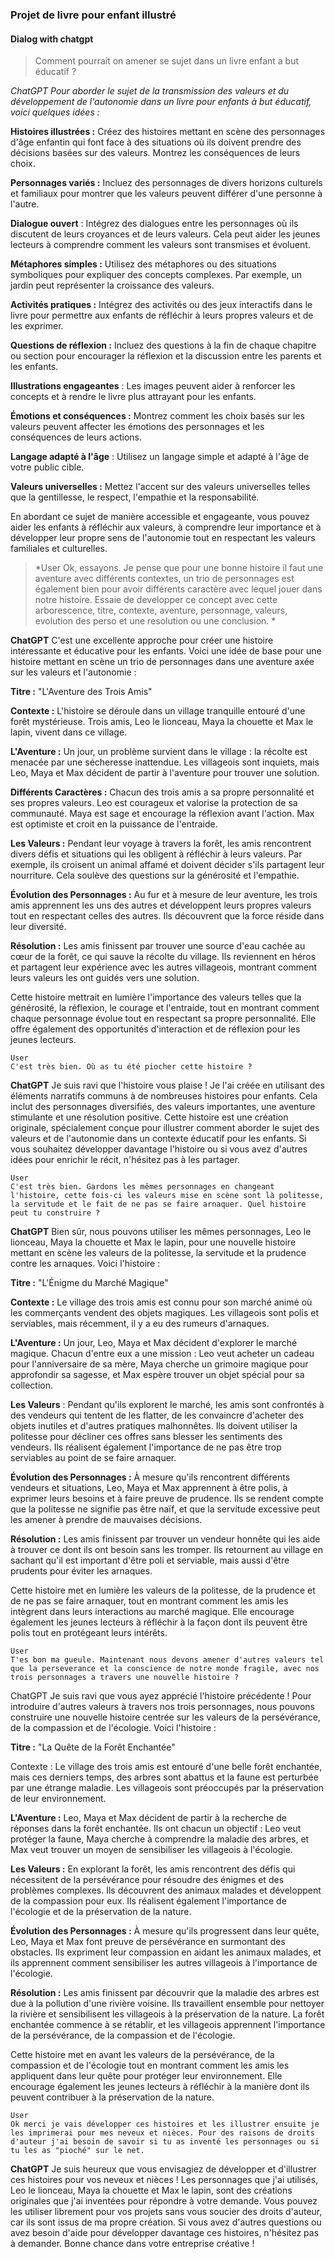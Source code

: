### Projet de livre pour enfant illustré

#### Dialog with chatgpt

> Comment pourrait on amener se sujet dans un livre enfant a but
> éducatif ?

*ChatGPT*
*Pour aborder le sujet de la transmission des valeurs et du développement de l'autonomie dans un livre pour enfants à but éducatif, voici quelques idées :*

   **Histoires illustrées :** Créez des histoires mettant en scène des personnages d'âge enfantin qui font face à des situations où ils doivent prendre des décisions basées sur des valeurs. Montrez les conséquences de leurs choix.

   **Personnages variés :** Incluez des personnages de divers horizons culturels et familiaux pour montrer que les valeurs peuvent différer d'une personne à l'autre.

   **Dialogue ouvert** : Intégrez des dialogues entre les personnages où ils discutent de leurs croyances et de leurs valeurs. Cela peut aider les jeunes lecteurs à comprendre comment les valeurs sont transmises et évoluent.

   **Métaphores simples :** Utilisez des métaphores ou des situations symboliques pour expliquer des concepts complexes. Par exemple, un jardin peut représenter la croissance des valeurs.

   **Activités pratiques :** Intégrez des activités ou des jeux interactifs dans le livre pour permettre aux enfants de réfléchir à leurs propres valeurs et de les exprimer.

   **Questions de réflexion :** Incluez des questions à la fin de chaque chapitre ou section pour encourager la réflexion et la discussion entre les parents et les enfants.

   **Illustrations engageantes** : Les images peuvent aider à renforcer les concepts et à rendre le livre plus attrayant pour les enfants.

   **Émotions et conséquences :** Montrez comment les choix basés sur les valeurs peuvent affecter les émotions des personnages et les conséquences de leurs actions.

   **Langage adapté à l'âge** : Utilisez un langage simple et adapté à l'âge de votre public cible.

   **Valeurs universelles :** Mettez l'accent sur des valeurs universelles telles que la gentillesse, le respect, l'empathie et la responsabilité.

En abordant ce sujet de manière accessible et engageante, vous pouvez aider les enfants à réfléchir aux valeurs, à comprendre leur importance et à développer leur propre sens de l'autonomie tout en respectant les valeurs familiales et culturelles.

> *User Ok, essayons. Je pense que pour une bonne histoire il faut une aventure avec différents contextes, un trio de personnages est
> également bien pour avoir différents caractère avec lequel jouer dans
> notre histoire. Essaie de developper ce concept avec cette arborescence, titre, contexte, aventure, personnage, valeurs, evolution des perso et une resolution ou une conclusion. *

**ChatGPT**
C'est une excellente approche pour créer une histoire intéressante et éducative pour les enfants. Voici une idée de base pour une histoire mettant en scène un trio de personnages dans une aventure axée sur les valeurs et l'autonomie :

**Titre :** "L'Aventure des Trois Amis"

**Contexte :** L'histoire se déroule dans un village tranquille entouré d'une forêt mystérieuse. Trois amis, Leo le lionceau, Maya la chouette et Max le lapin, vivent dans ce village.

**L'Aventure :** Un jour, un problème survient dans le village : la récolte est menacée par une sécheresse inattendue. Les villageois sont inquiets, mais Leo, Maya et Max décident de partir à l'aventure pour trouver une solution.

**Différents Caractères :** Chacun des trois amis a sa propre personnalité et ses propres valeurs. Leo est courageux et valorise la protection de sa communauté. Maya est sage et encourage la réflexion avant l'action. Max est optimiste et croit en la puissance de l'entraide.

**Les Valeurs :** Pendant leur voyage à travers la forêt, les amis rencontrent divers défis et situations qui les obligent à réfléchir à leurs valeurs. Par exemple, ils croisent un animal affamé et doivent décider s'ils partagent leur nourriture. Cela soulève des questions sur la générosité et l'empathie.

**Évolution des Personnages :** Au fur et à mesure de leur aventure, les trois amis apprennent les uns des autres et développent leurs propres valeurs tout en respectant celles des autres. Ils découvrent que la force réside dans leur diversité.

**Résolution :** Les amis finissent par trouver une source d'eau cachée au cœur de la forêt, ce qui sauve la récolte du village. Ils reviennent en héros et partagent leur expérience avec les autres villageois, montrant comment leurs valeurs les ont guidés vers une solution.

Cette histoire mettrait en lumière l'importance des valeurs telles que la générosité, la réflexion, le courage et l'entraide, tout en montrant comment chaque personnage évolue tout en respectant sa propre personnalité. Elle offre également des opportunités d'interaction et de réflexion pour les jeunes lecteurs.

    User
    C'est très bien. Où as tu été piocher cette histoire ?

**ChatGPT**
Je suis ravi que l'histoire vous plaise ! Je l'ai créée en utilisant des éléments narratifs communs à de nombreuses histoires pour enfants. Cela inclut des personnages diversifiés, des valeurs importantes, une aventure stimulante et une résolution positive. Cette histoire est une création originale, spécialement conçue pour illustrer comment aborder le sujet des valeurs et de l'autonomie dans un contexte éducatif pour les enfants. Si vous souhaitez développer davantage l'histoire ou si vous avez d'autres idées pour enrichir le récit, n'hésitez pas à les partager.

    User
    C'est très bien. Gardons les mêmes personnages en changeant l'histoire, cette fois-ci les valeurs mise en scène sont là politesse, la servitude et le fait de ne pas se faire arnaquer. Quel histoire peut tu construire ?

**ChatGPT**
Bien sûr, nous pouvons utiliser les mêmes personnages, Leo le lionceau, Maya la chouette et Max le lapin, pour une nouvelle histoire mettant en scène les valeurs de la politesse, la servitude et la prudence contre les arnaques. Voici l'histoire :

**Titre :** "L'Énigme du Marché Magique"

**Contexte :** Le village des trois amis est connu pour son marché animé où les commerçants vendent des objets magiques. Les villageois sont polis et serviables, mais récemment, il y a eu des rumeurs d'arnaques.

**L'Aventure :** Un jour, Leo, Maya et Max décident d'explorer le marché magique. Chacun d'entre eux a une mission : Leo veut acheter un cadeau pour l'anniversaire de sa mère, Maya cherche un grimoire magique pour approfondir sa sagesse, et Max espère trouver un objet spécial pour sa collection.

**Les Valeurs** : Pendant qu'ils explorent le marché, les amis sont confrontés à des vendeurs qui tentent de les flatter, de les convaincre d'acheter des objets inutiles et d'autres pratiques malhonnêtes. Ils doivent utiliser la politesse pour décliner ces offres sans blesser les sentiments des vendeurs. Ils réalisent également l'importance de ne pas être trop serviables au point de se faire arnaquer.

**Évolution des Personnages :** À mesure qu'ils rencontrent différents vendeurs et situations, Leo, Maya et Max apprennent à être polis, à exprimer leurs besoins et à faire preuve de prudence. Ils se rendent compte que la politesse ne signifie pas être naïf, et que la servitude excessive peut les amener à prendre de mauvaises décisions.

**Résolution :** Les amis finissent par trouver un vendeur honnête qui les aide à trouver ce dont ils ont besoin sans les tromper. Ils retournent au village en sachant qu'il est important d'être poli et serviable, mais aussi d'être prudents pour éviter les arnaques.

Cette histoire met en lumière les valeurs de la politesse, de la prudence et de ne pas se faire arnaquer, tout en montrant comment les amis les intègrent dans leurs interactions au marché magique. Elle encourage également les jeunes lecteurs à réfléchir à la façon dont ils peuvent être polis tout en protégeant leurs intérêts.

    User
    T'es bon ma gueule. Maintenant nous devons amener d'autres valeurs tel que la perseverance et la conscience de notre monde fragile, avec nos trois personnages a travers une nouvelle histoire ?

ChatGPT
Je suis ravi que vous ayez apprécié l'histoire précédente ! Pour introduire d'autres valeurs à travers nos trois personnages, nous pouvons construire une nouvelle histoire centrée sur les valeurs de la persévérance, de la compassion et de l'écologie. Voici l'histoire :

**Titre :** "La Quête de la Forêt Enchantée"

Contexte : Le village des trois amis est entouré d'une belle forêt enchantée, mais ces derniers temps, des arbres sont abattus et la faune est perturbée par une étrange maladie. Les villageois sont préoccupés par la préservation de leur environnement.

**L'Aventure :** Leo, Maya et Max décident de partir à la recherche de réponses dans la forêt enchantée. Ils ont chacun un objectif : Leo veut protéger la faune, Maya cherche à comprendre la maladie des arbres, et Max veut trouver un moyen de sensibiliser les villageois à l'écologie.

**Les Valeurs :** En explorant la forêt, les amis rencontrent des défis qui nécessitent de la persévérance pour résoudre des énigmes et des problèmes complexes. Ils découvrent des animaux malades et développent de la compassion pour eux. Ils réalisent également l'importance de l'écologie et de la préservation de la nature.

**Évolution des Personnages :** À mesure qu'ils progressent dans leur quête, Leo, Maya et Max font preuve de persévérance en surmontant des obstacles. Ils expriment leur compassion en aidant les animaux malades, et ils apprennent comment sensibiliser les autres villageois à l'importance de l'écologie.

**Résolution :** Les amis finissent par découvrir que la maladie des arbres est due à la pollution d'une rivière voisine. Ils travaillent ensemble pour nettoyer la rivière et sensibilisent les villageois à la préservation de la nature. La forêt enchantée commence à se rétablir, et les villageois apprennent l'importance de la persévérance, de la compassion et de l'écologie.

Cette histoire met en avant les valeurs de la persévérance, de la compassion et de l'écologie tout en montrant comment les amis les appliquent dans leur quête pour protéger leur environnement. Elle encourage également les jeunes lecteurs à réfléchir à la manière dont ils peuvent contribuer à la préservation de la nature.

    User
    Ok merci je vais développer ces histoires et les illustrer ensuite je les imprimerai pour mes neveux et nièces. Pour des raisons de droits d'auteur j'ai besoin de savoir si tu as inventé les personnages ou si tu les as "pioché" sur le net.

**ChatGPT**
Je suis heureux que vous envisagiez de développer et d'illustrer ces histoires pour vos neveux et nièces ! Les personnages que j'ai utilisés, Leo le lionceau, Maya la chouette et Max le lapin, sont des créations originales que j'ai inventées pour répondre à votre demande. Vous pouvez les utiliser librement pour vos projets sans vous soucier des droits d'auteur, car ils sont issus de ma propre création. Si vous avez d'autres questions ou avez besoin d'aide pour développer davantage ces histoires, n'hésitez pas à demander. Bonne chance dans votre entreprise créative !



